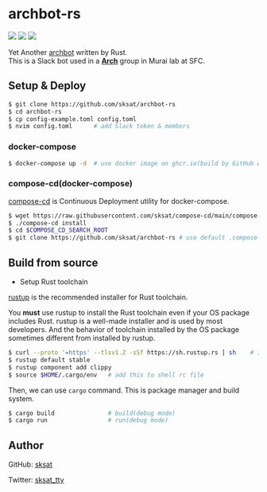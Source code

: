 # archbot-rs

![](https://github.com/sksat/archbot-rs/actions/workflows/ci.yml/badge.svg)
![](https://github.com/sksat/archbot-rs/actions/workflows/build-image.yml/badge.svg)
![](https://img.shields.io/docker/image-size/sksat/archbot-rs)

Yet Another [archbot](https://github.com/sfc-arch/archbot) written by Rust.  
This is a Slack bot used in a [**Arch**](https://arch.sfc.wide.ad.jp/) group in Murai lab at SFC.

## Setup & Deploy

```sh
$ git clone https://github.com/sksat/archbot-rs
$ cd archbot-rs
$ cp config-example.toml config.toml
$ nvim config.toml      # add Slack token & members
```

### docker-compose

```sh
$ docker-compose up -d  # use docker image on ghcr.io(build by GitHub Actions)
```

### compose-cd(docker-compose)

[compose-cd](https://github.com/sksat/compose-cd) is Continuous Deployment utility for docker-compose.

```sh
$ wget https://raw.githubusercontent.com/sksat/compose-cd/main/compose-cd
$ ./compose-cd install
$ cd $COMPOSE_CD_SEARCH_ROOT
$ git clone https://github.com/sksat/archbot-rs # use default .compose-cd
```

## Build from source

- Setup Rust toolchain

[rustup](https://rustup.rs) is the recommended installer for Rust toolchain.

You **must** use rustup to install the Rust toolchain even if your OS package includes Rust.
rustup is a well-made installer and is used by most developers.
And the behavior of toolchain installed by the OS package sometimes different from installed by rustup.

```sh
$ curl --proto '=https' --tlsv1.2 -sSf https://sh.rustup.rs | sh    # Install rustup
$ rustup default stable
$ rustup component add clippy
$ source $HOME/.cargo/env   # add this to shell rc file
```

Then, we can use `cargo` command.
This is package manager and build system.

```sh
$ cargo build               # build(debug mode)
$ cargo run                 # run(debug mode)
```

## Author

GitHub: [sksat](https://github.com/sksat)

Twitter: [sksat_tty](https://twitter.com/sksat_tty)
